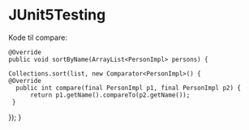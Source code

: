 # JUnit5Testing


Kode til compare:

	@Override
    public void sortByName(ArrayList<PersonImpl> persons) {
        
	Collections.sort(list, new Comparator<PersonImpl>() {
    @Override
      public int compare(final PersonImpl p1, final PersonImpl p2) {
          return p1.getName().compareTo(p2.getName());
     }
  });
}
